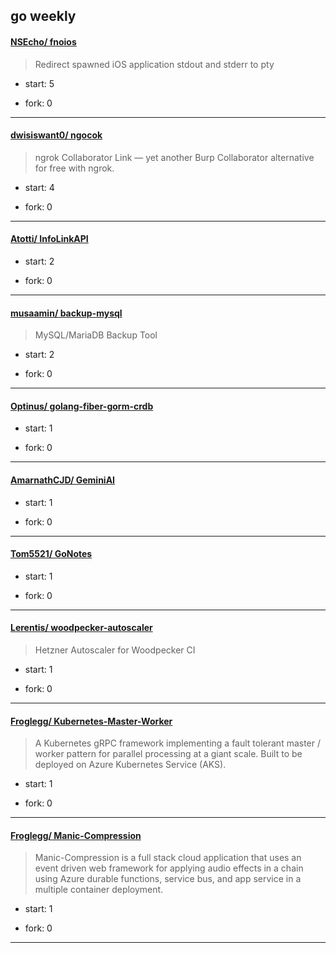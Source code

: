 ## go weekly

#### [NSEcho/ fnoios](https://github.com/NSEcho/fnoios)
>  Redirect spawned iOS application stdout and stderr to pty
+ start: 5
+ fork: 0
---
#### [dwisiswant0/ ngocok](https://github.com/dwisiswant0/ngocok)
>  ngrok Collaborator Link — yet another Burp Collaborator alternative for free with ngrok.
+ start: 4
+ fork: 0
---
#### [Atotti/ InfoLinkAPI](https://github.com/Atotti/InfoLinkAPI)
>  
+ start: 2
+ fork: 0
---
#### [musaamin/ backup-mysql](https://github.com/musaamin/backup-mysql)
>  MySQL/MariaDB Backup Tool
+ start: 2
+ fork: 0
---
#### [Optinus/ golang-fiber-gorm-crdb](https://github.com/Optinus/golang-fiber-gorm-crdb)
>  
+ start: 1
+ fork: 0
---
#### [AmarnathCJD/ GeminiAI](https://github.com/AmarnathCJD/GeminiAI)
>  
+ start: 1
+ fork: 0
---
#### [Tom5521/ GoNotes](https://github.com/Tom5521/GoNotes)
>  
+ start: 1
+ fork: 0
---
#### [Lerentis/ woodpecker-autoscaler](https://github.com/Lerentis/woodpecker-autoscaler)
>  Hetzner Autoscaler for Woodpecker CI
+ start: 1
+ fork: 0
---
#### [Froglegg/ Kubernetes-Master-Worker](https://github.com/Froglegg/Kubernetes-Master-Worker)
>  A Kubernetes gRPC framework implementing a fault tolerant master / worker pattern for parallel processing at a giant scale. Built to be deployed on Azure Kubernetes Service (AKS).
+ start: 1
+ fork: 0
---
#### [Froglegg/ Manic-Compression](https://github.com/Froglegg/Manic-Compression)
>  Manic-Compression is a full stack cloud application that uses an event driven web framework for applying audio effects in a chain using Azure durable functions, service bus, and app service in a multiple container deployment. 
+ start: 1
+ fork: 0
---